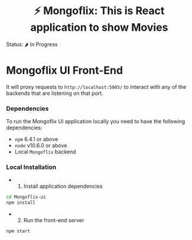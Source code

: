 ### <h1 align="center"> :zap: Mongoflix: This is React application to show Movies</h1>

Status: 🌶️ In Progress

# Mongoflix UI Front-End

It will proxy requests to `http://localhost:5005/`
to interact with any of the backends that are listening on that port.

### Dependencies

To run the Mongoflix UI application locally you need to have the following
dependencies:

- `npm` 6.4.1 or above
- `node` v10.6.0 or above
- Local `Mongoflix` backend

### Local Installation

- 1. Install application dependencies

```sh
cd Mongoflix-ui
npm install
```

- 2. Run the front-end server

```sh
npm start
```
